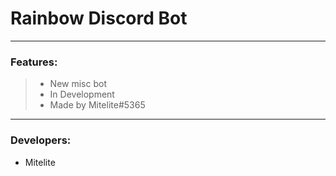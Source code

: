 # Rainbow Discord Bot
***
### Features:
>- New misc bot
>- In Development
>- Made by Mitelite#5365
***
### Developers:
- Mitelite


